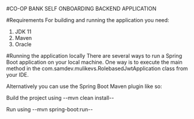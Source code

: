 #CO-OP BANK SELF ONBOARDING BACKEND APPLICATION

#Requirements
For building and running the application you need:

1. JDK 11
2. Maven
3. Oracle

#Running the application locally
There are several ways to run a Spring Boot application on your local machine. One way is to execute the main method in the com.samdev.mulikevs.RolebasedJwtApplication class from your IDE.

Alternatively you can use the Spring Boot Maven plugin like so:

Build the project using --mvn clean install--

Run using --mvn spring-boot:run--


